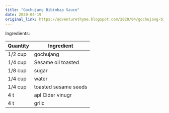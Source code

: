 ```yaml
---
title: "Gochujang Bibimbap Sauce"
date: 2020-04-19
original_link: https://adventurethyme.blogspot.com/2020/04/gochujang-bibimbap-sauce.html
---
```


Ingredients:

| Quantity | Ingredient |
| -------- | ---------- |
| 1/2 cup | gochujang |
| 1/4 cup | Sesame oil toasted |
| 1/8 cup | sugar |
| 1/4 cup | water |
| 1/4 cup | toasted sesame seeds |
| 4 t | apl Cider vinugr |
| 4 t | grlic |


